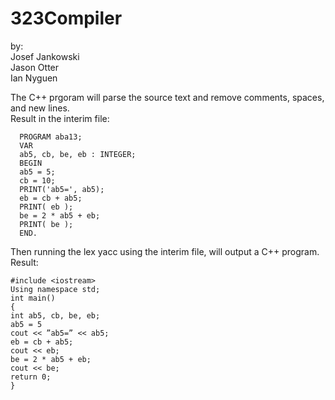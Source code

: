 # 323Compiler
by: \
Josef Jankowski \
Jason Otter \
Ian Nyguen 

The C++ prgoram will parse the source text and remove comments, spaces, and new lines.  \
Result in the interim file:
```
  PROGRAM aba13;
  VAR
  ab5, cb, be, eb : INTEGER;
  BEGIN
  ab5 = 5;
  cb = 10;
  PRINT('ab5=', ab5);
  eb = cb + ab5;
  PRINT( eb );
  be = 2 * ab5 + eb;
  PRINT( be );
  END.
  ```
  Then running the lex yacc using the interim file, will output a C++ program. \
  Result:
  ```
  #include <iostream>
Using namespace std;
int main()
{
int ab5, cb, be, eb;
ab5 = 5
cout << ”ab5=” << ab5;
eb = cb + ab5;
cout << eb;
be = 2 * ab5 + eb;
cout << be;
return 0;
}
```
